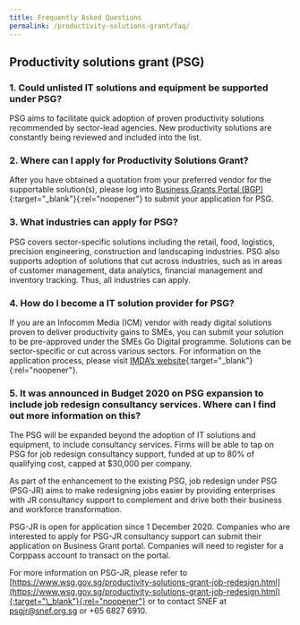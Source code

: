 ```yaml
---
title: Frequently Asked Questions
permalink: /productivity-solutions-grant/faq/
---
```


## Productivity solutions grant (PSG)

### 1. Could unlisted IT solutions and equipment be supported under PSG?

PSG aims to facilitate quick adoption of proven productivity solutions recommended by sector-lead agencies. New productivity solutions are constantly being reviewed and included into the list.

### 2. Where can I apply for Productivity Solutions Grant?

After you have obtained a quotation from your preferred vendor for the supportable solution(s), please log into [Business Grants Portal (BGP)](https://www.businessgrants.gov.sg/){:target="\_blank"}{:rel="noopener"} to submit your application for PSG.

### 3. What industries can apply for PSG?

PSG covers sector-specific solutions including the retail, food, logistics, precision engineering, construction and landscaping industries. PSG also supports adoption of solutions that cut across industries, such as in areas of customer management, data analytics, financial management and inventory tracking. Thus, all industries can apply.

### 4. How do I become a IT solution provider for PSG?

If you are an Infocomm Media (ICM) vendor with ready digital solutions proven to deliver productivity gains to SMEs, you can submit your solution to be pre-approved under the SMEs Go Digital programme. Solutions can be sector-specific or cut across various sectors. For information on the application process, please visit [IMDA’s website](https://www.imda.gov.sg/programme-listing/smes-go-digital/pre-approval-of-icm-vendors-solutions){:target="\_blank"}{:rel="noopener"}.

### 5. It was announced in Budget 2020 on PSG expansion to include job redesign consultancy services. Where can I find out more information on this?

The PSG will be expanded beyond the adoption of IT solutions and equipment, to include consultancy services. Firms will be able to tap on PSG for job redesign consultancy support, funded at up to 80% of qualifying cost, capped at $30,000 per company.

As part of the enhancement to the existing PSG, job redesign under PSG (PSG-JR) aims to make redesigning jobs easier by providing enterprises with JR consultancy support to complement and drive both their business and workforce transformation.

PSG-JR is open for application since 1 December 2020. Companies who are interested to apply for PSG-JR consultancy support can submit their application on Business Grant portal. Companies will need to register for a Corppass account to transact on the portal.

For more information on PSG-JR, please refer to [https://www.wsg.gov.sg/productivity-solutions-grant-job-redesign.html](https://www.wsg.gov.sg/productivity-solutions-grant-job-redesign.html){:target="\_blank"}{:rel="noopener"} or to contact SNEF at psgjr@snef.org.sg or +65 6827 6910.
